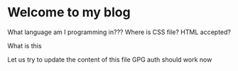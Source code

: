# Welcome to my blog

What language am I programming in???
Where is CSS file?
HTML accepted? <BOLD>
  <?>What is this<?>
  Let us try to update the content of this file
GPG auth should work now
